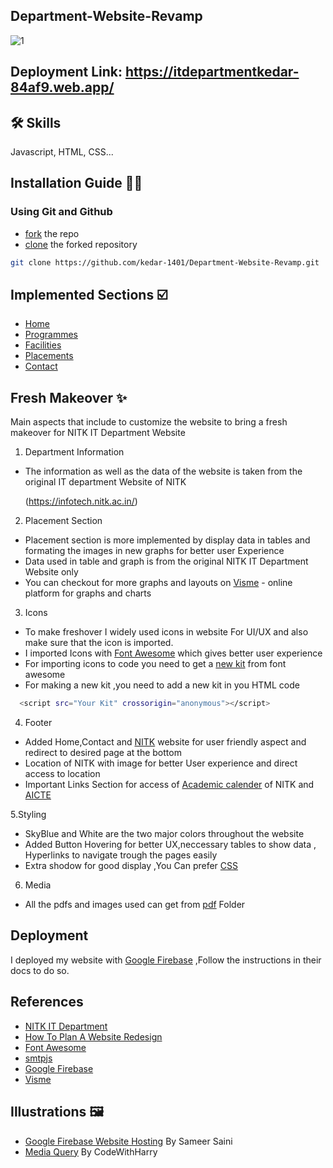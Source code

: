 ## Department-Website-Revamp 
![1](https://github.com/kedar-1401/Department-Website-Revamp/assets/127956319/f1b10829-d0e3-4987-970e-cfea6084f96b)

## Deployment Link: https://itdepartmentkedar-84af9.web.app/ 

## 🛠 Skills
Javascript, HTML, CSS...

## Installation Guide 🧑‍💻
   
### Using Git and Github

- [fork](https://docs.github.com/en/get-started/quickstart/fork-a-repo) the repo 
- [clone](https://docs.github.com/en/get-started/quickstart/contributing-to-projects#cloning-a-fork) the forked repository 



```bash
git clone https://github.com/kedar-1401/Department-Website-Revamp.git
```
## Implemented Sections ☑️
- [Home](https://itdepartmentkedar-84af9.web.app/)
- [Programmes](https://itdepartmentkedar-84af9.web.app/programmes.html)
- [Facilities](https://itdepartmentkedar-84af9.web.app/facilities.html)
- [Placements](https://itdepartmentkedar-84af9.web.app/placements.html)
- [Contact](https://itdepartmentkedar-84af9.web.app/contact.html)

## Fresh Makeover ✨
Main aspects that include to customize the website to bring a fresh makeover for NITK IT Department Website
    
  1. Department Information

  - The information as well as the data of the website is taken from the original IT department Website of NITK

    (https://infotech.nitk.ac.in/)

  2. Placement Section

  - Placement section is more implemented by display data in tables and formating the images in new graphs for better user Experience
  - Data used in table and graph is from the original NITK IT Department Website only
  - You can checkout for more graphs and layouts on [Visme](https://www.visme.co/graph-maker/)  - online platform for graphs and charts

    
  3. Icons

  - To make freshover I widely used icons in website For UI/UX and also make sure that the icon is imported.
  - I imported Icons with [Font Awesome](https://docs.github.com/en/get-started/quickstart/fork-a-repo)  which gives better user experience 
  - For importing icons to code you need to get a [new kit](https://fontawesome.com/docs/web/setup/use-kit) from font awesome
  - For making a new kit ,you need to add a new kit in you HTML code  
  ```bash
    <script src="Your Kit" crossorigin="anonymous"></script>
  ```
  4. Footer

  - Added Home,Contact and [NITK](https://www.nitk.ac.in/) website for user friendly aspect and redirect to desired page at the bottom
  - Location of NITK with image for better User experience and direct access to location
  - Important Links Section for access of [Academic calender](https://www.nitk.ac.in/Academic_Calendars) of NITK and [AICTE](https://www.aicte-india.org/)

  5.Styling 

  - SkyBlue and White are the two major colors throughout the website 
  - Added Button Hovering for better UX,neccessary tables to show data , Hyperlinks to navigate trough the pages easily
  - Extra shodow for good display ,You Can prefer [CSS](https://developer.mozilla.org/en-US/docs/Web/CSS)

  6. Media

  - All the pdfs and images used can get from [pdf](https://github.com/kedar-1401/Department-Website-Revamp/tree/master/pdf) Folder

## Deployment
 I deployed my website with [Google Firebase](https://firebase.google.com/docs?gad=1&gclid=CjwKCAjw1t2pBhAFEiwA_-A-NOelMZ5snJrIlUEQ0ob9MlqcOhRB-Q4Q8KJcCof5S8sHCKgouBtwIBoCkAcQAvD_BwE&gclsrc=aw.ds)
 ,Follow the instructions in their docs to do so.

## References 

   - [NITK IT Department](https://infotech.nitk.ac.in/)
   - [How To Plan A Website Redesign](https://www.altexsoft.com/blog/uxdesign/how-to-plan-a-website-redesign-stages-approaches-principles/)
   - [Font Awesome](https://fontawesome.com/)
   - [smtpjs](https://smtpjs.com/)
   - [Google Firebase](https://firebase.google.com/docs?gad=1&gclid=CjwKCAjw1t2pBhAFEiwA_-A-NOelMZ5snJrIlUEQ0ob9MlqcOhRB-Q4Q8KJcCof5S8sHCKgouBtwIBoCkAcQAvD_BwE&gclsrc=aw.ds)
   - [Visme](https://www.visme.co/graph-maker/)

## Illustrations 🖼️
   - [Google Firebase Website Hosting](https://www.youtube.com/watch?v=w7xKZ5PWizs) By Sameer Saini
   - [Media Query](https://www.youtube.com/watch?v=WTz4A8IdeEQ&t=320s) By CodeWithHarry 

  
  
